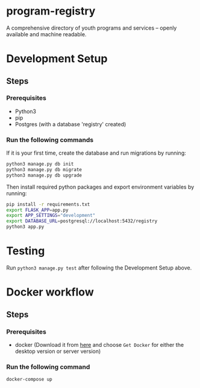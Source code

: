 # program-registry
A comprehensive directory of youth programs and services – openly available and machine readable.

# Development Setup
## Steps
### Prerequisites
- Python3
- pip
- Postgres (with a database 'registry' created)

### Run the following commands

If it is your first time, create the database and run migrations by running:
```bash
python3 manage.py db init
python3 manage.py db migrate
python3 manage.py db upgrade
```
Then install required python packages and export environment variables by running:

```bash
pip install -r requirements.txt
export FLASK_APP=app.py
export APP_SETTINGS="development"
export DATABASE_URL=postgresql://localhost:5432/registry
python3 app.py
```

# Testing
Run `python3 manage.py test` after following the Development Setup above.


# Docker workflow
## Steps
### Prerequisites
- docker (Download it from [here](https://www.docker.com/get-docker) and choose `Get Docker` for either the desktop version or server version)

### Run the following command

```bash
docker-compose up
```
